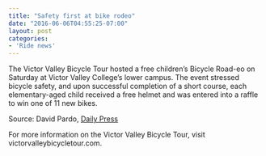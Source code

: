 ```yaml
---
title: "Safety first at bike rodeo"
date: "2016-06-06T04:55:25-07:00"
layout: post
categories:
- 'Ride news'
---
```


The Victor Valley Bicycle Tour hosted a free children’s Bicycle Road-eo on Saturday at Victor Valley College’s lower campus. The event stressed bicycle safety, and upon successful completion of a short course, each elementary-aged child received a free helmet and was entered into a raffle to win one of 11 new bikes.

Source: David Pardo, [Daily Press](https://www.vvdailypress.com/)

For more information on the Victor Valley Bicycle Tour, visit victorvalleybicycletour.com.